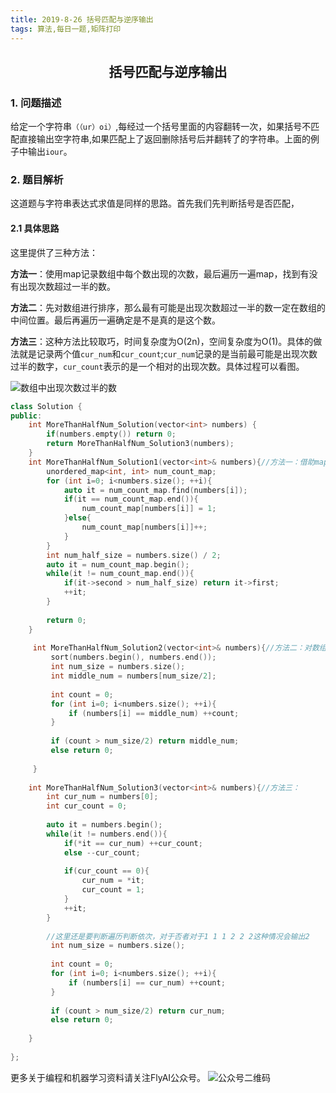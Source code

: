 ```yaml
---
title: 2019-8-26 括号匹配与逆序输出
tags: 算法,每日一题,矩阵打印
---
```


## <center>括号匹配与逆序输出</center>

### 1. 问题描述

给定一个字符串`（（ur）oi）`,每经过一个括号里面的内容翻转一次，如果括号不匹配直接输出空字符串,如果匹配上了返回删除括号后并翻转了的字符串。上面的例子中输出`iour`。

### 2. 题目解析
这道题与字符串表达式求值是同样的思路。首先我们先判断括号是否匹配，
#### 2.1 具体思路
这里提供了三种方法：

**方法一**：使用map记录数组中每个数出现的次数，最后遍历一遍map，找到有没有出现次数超过一半的数。

**方法二**：先对数组进行排序，那么最有可能是出现次数超过一半的数一定在数组的中间位置。最后再遍历一遍确定是不是真的是这个数。

**方法三**：这种方法比较取巧，时间复杂度为O(2n)，空间复杂度为O(1)。具体的做法就是记录两个值`cur_num`和`cur_count`;`cur_num`记录的是当前最可能是出现次数过半的数字，`cur_count`表示的是一个相对的出现次数。具体过程可以看图。

![数组中出现次数过半的数](http://pwfic6399.bkt.clouddn.com/wechat/daily_topic/%E6%95%B0%E7%BB%84%E4%B8%AD%E5%87%BA%E7%8E%B0%E6%AC%A1%E6%95%B0%E5%A4%A7%E4%BA%8E%E4%B8%80%E5%8D%8A%E7%9A%84%E6%95%B0.jpg?imageView2/0/q/75|watermark/2/text/d3NoYW93/font/YXJpYWw=/fontsize/400/fill/I0NBQkFDQQ==/dissolve/73/gravity/SouthEast/dx/10/dy/10|imageslim)

```C++
class Solution {
public:
    int MoreThanHalfNum_Solution(vector<int> numbers) {
        if(numbers.empty()) return 0;
        return MoreThanHalfNum_Solution3(numbers);
    }
    int MoreThanHalfNum_Solution1(vector<int>& numbers){//方法一：借助map
        unordered_map<int, int> num_count_map;
        for (int i=0; i<numbers.size(); ++i){
            auto it = num_count_map.find(numbers[i]);
            if(it == num_count_map.end()){
                num_count_map[numbers[i]] = 1;
            }else{
                num_count_map[numbers[i]]++;
            }
        }
        int num_half_size = numbers.size() / 2;
        auto it = num_count_map.begin();
        while(it != num_count_map.end()){
            if(it->second > num_half_size) return it->first;
            ++it;
        }
        
        return 0;
    }
    
     int MoreThanHalfNum_Solution2(vector<int>& numbers){//方法二：对数组进行排序，那么如果存在大于数组长度一半的数那么一定是中间位置的数
         sort(numbers.begin(), numbers.end());
         int num_size = numbers.size();
         int middle_num = numbers[num_size/2];
         
         int count = 0;
         for (int i=0; i<numbers.size(); ++i){
             if (numbers[i] == middle_num) ++count;
         }
         
         if (count > num_size/2) return middle_num;
         else return 0;
         
     }
    
    int MoreThanHalfNum_Solution3(vector<int>& numbers){//方法三：
        int cur_num = numbers[0];
        int cur_count = 0;
        
        auto it = numbers.begin();
        while(it != numbers.end()){
            if(*it == cur_num) ++cur_count;
            else --cur_count;
            
            if(cur_count == 0){
                cur_num = *it;
                cur_count = 1;
            }
            ++it;
        }
        
        //这里还是要判断遍历判断依次，对于否者对于1 1 1 2 2 2这种情况会输出2
         int num_size = numbers.size();
         
         int count = 0;
         for (int i=0; i<numbers.size(); ++i){
             if (numbers[i] == cur_num) ++count;
         }
         
         if (count > num_size/2) return cur_num;
         else return 0;
        
    }
    
};
```

更多关于编程和机器学习资料请关注FlyAI公众号。
![公众号二维码][1]

[1]: http://pwfic6399.bkt.clouddn.com/wechat/%E5%BE%AE%E4%BF%A1%E5%85%AC%E4%BC%97%E5%8F%B7%E4%BA%8C%E7%BB%B4%E7%A0%81.jpg